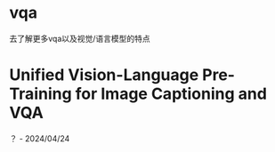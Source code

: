 # vqa

去了解更多vqa以及视觉/语言模型的特点

# Unified Vision-Language Pre-Training for Image Captioning and VQA



？ - 2024/04/24

